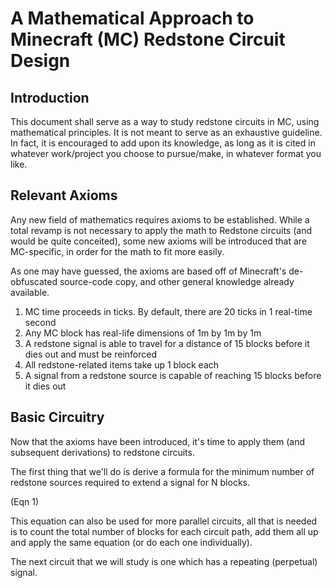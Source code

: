 # A Mathematical Approach to Minecraft (MC) Redstone Circuit Design

## Introduction
This document shall serve as a way to study redstone circuits in MC, using mathematical principles. 
It is not meant to serve as an exhaustive guideline. 
In fact, it is encouraged to add upon its knowledge, as long as it is cited in whatever work/project you choose to pursue/make, in whatever format you like.

## Relevant Axioms
Any new field of mathematics requires axioms to be established. 
While a total revamp is not necessary to apply the math to Redstone circuits (and would be quite conceited), 
some new axioms will be introduced that are MC-specific, in order for the math to fit more easily.

As one may have guessed, the axioms are based off of Minecraft's de-obfuscated source-code copy, and other general knowledge already available.

1. MC time proceeds in ticks. By default, there are 20 ticks in 1 real-time second
2. Any MC block has real-life dimensions of 1m by 1m by 1m
3. A redstone signal is able to travel for a distance of 15 blocks before it dies out and must be reinforced
4. All redstone-related items take up 1 block each
5. A signal from a redstone source is capable of reaching 15 blocks before it dies out

## Basic Circuitry
Now that the axioms have been introduced, it's time to apply them (and subsequent derivations) to redstone circuits.

The first thing that we'll do is derive a formula for the minimum number of redstone sources required to extend a signal for N blocks.

(Eqn 1)

This equation can also be used for more parallel circuits, all that is needed is to count the total number of blocks for each circuit path, add them all up and apply the same equation (or do each one individually). 

The next circuit that we will study is one which has a repeating (perpetual) signal.
